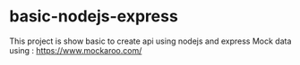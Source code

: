 # basic-nodejs-express
This project is show basic to create api using nodejs and express
Mock data using : https://www.mockaroo.com/